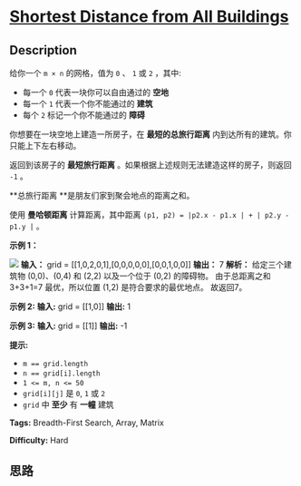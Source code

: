 # [Shortest Distance from All Buildings][title]

## Description

给你一个 `m × n` 的网格，值为 `0` 、 `1` 或 `2` ，其中:

  * 每一个 `0` 代表一块你可以自由通过的 **空地**  
  * 每一个 `1` 代表一个你不能通过的 **建筑**
  * 每个 `2` 标记一个你不能通过的 **障碍**  

你想要在一块空地上建造一所房子，在 **最短的总旅行距离** 内到达所有的建筑。你只能上下左右移动。

返回到该房子的 **最短旅行距离** 。如果根据上述规则无法建造这样的房子，则返回 `-1` 。

**总旅行距离  **是朋友们家到聚会地点的距离之和。

使用 **曼哈顿距离**  计算距离，其中距离 `(p1, p2) = |p2.x - p1.x | + | p2.y - p1.y |` 。



**示例   1：**

![](https://assets.leetcode.com/uploads/2021/03/14/buildings-grid.jpg)
            **输入：** grid = [[1,0,2,0,1],[0,0,0,0,0],[0,0,1,0,0]]    **输出：** 7     **解析：** 给定三个建筑物 (0,0)、(0,4) 和 (2,2) 以及一个位于 (0,2) 的障碍物。    由于总距离之和 3+3+1=7 最优，所以位置 (1,2) 是符合要求的最优地点。    故返回7。    

**示例  2:**
            **输入:** grid = [[1,0]]    **输出:** 1    

**示例 3:**
            **输入:** grid = [[1]]    **输出:** -1    



**提示:**

  * `m == grid.length`
  * `n == grid[i].length`
  * `1 <= m, n <= 50`
  * `grid[i][j]` 是 `0`, `1` 或 `2`
  * `grid` 中 **至少**  有 **一幢** 建筑


**Tags:** Breadth-First Search, Array, Matrix

**Difficulty:** Hard

## 思路

[title]: https://leetcode-cn.com/problems/shortest-distance-from-all-buildings
